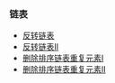 ### 链表
- [反转链表](./list_node/Soluation_1.java)
- [反转链表II](./list_node/Soluation_2.java)
- [删除排序链表重复元素I](./list_node/Soluation_3.java)
- [删除排序链表重复元素II](./list_node/Soluation_4.java)